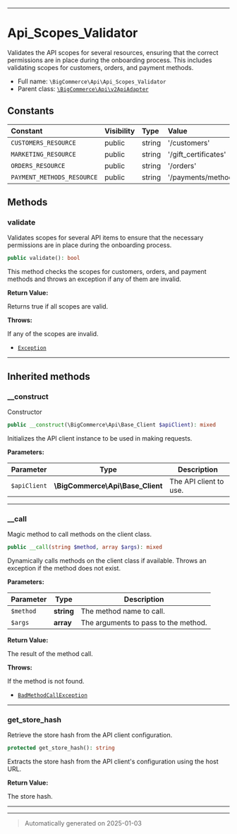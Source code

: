 ***

# Api_Scopes_Validator

Validates the API scopes for several resources, ensuring that the correct permissions
are in place during the onboarding process. This includes validating scopes for
customers, orders, and payment methods.



* Full name: `\BigCommerce\Api\Api_Scopes_Validator`
* Parent class: [`\BigCommerce\Api\v2ApiAdapter`](./classes/BigCommerce/Api/v2ApiAdapter.md)


## Constants

| Constant | Visibility | Type | Value |
|:---------|:-----------|:-----|:------|
|`CUSTOMERS_RESOURCE`|public|string|&#039;/customers&#039;|
|`MARKETING_RESOURCE`|public|string|&#039;/gift_certificates&#039;|
|`ORDERS_RESOURCE`|public|string|&#039;/orders&#039;|
|`PAYMENT_METHODS_RESOURCE`|public|string|&#039;/payments/methods&#039;|


## Methods


### validate

Validates scopes for several API items to ensure that the necessary permissions
are in place during the onboarding process.

```php
public validate(): bool
```

This method checks the scopes for customers, orders, and payment methods and
throws an exception if any of them are invalid.







**Return Value:**

Returns true if all scopes are valid.



**Throws:**
<p>If any of the scopes are invalid.</p>

- [`Exception`](./classes/Exception.md)



***


## Inherited methods


### __construct

Constructor

```php
public __construct(\BigCommerce\Api\Base_Client $apiClient): mixed
```

Initializes the API client instance to be used in making requests.






**Parameters:**

| Parameter | Type | Description |
|-----------|------|-------------|
| `$apiClient` | **\BigCommerce\Api\Base_Client** | The API client to use. |





***

### __call

Magic method to call methods on the client class.

```php
public __call(string $method, array $args): mixed
```

Dynamically calls methods on the client class if available. Throws an exception if the method does not exist.






**Parameters:**

| Parameter | Type | Description |
|-----------|------|-------------|
| `$method` | **string** | The method name to call. |
| `$args` | **array** | The arguments to pass to the method. |


**Return Value:**

The result of the method call.



**Throws:**
<p>If the method is not found.</p>

- [`BadMethodCallException`](./classes/BadMethodCallException.md)



***

### get_store_hash

Retrieve the store hash from the API client configuration.

```php
protected get_store_hash(): string
```

Extracts the store hash from the API client's configuration using the host URL.







**Return Value:**

The store hash.




***


***
> Automatically generated on 2025-01-03
